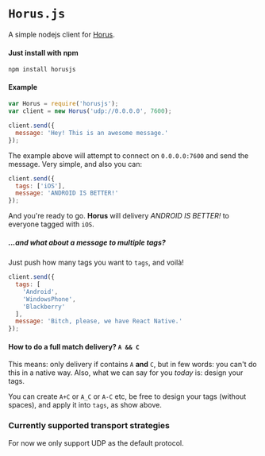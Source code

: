 # `Horus.js`
A simple nodejs client for [Horus](https://github.com/CotaPreco/Horus).

#### Just install with npm
```
npm install horusjs
```

#### Example
```javascript
var Horus = require('horusjs');
var client = new Horus('udp://0.0.0.0', 7600);

client.send({
  message: 'Hey! This is an awesome message.'
});
```

The example above will attempt to connect on `0.0.0.0:7600` and send the message. Very simple, and also you can:

```javascript
client.send({
  tags: ['iOS'],
  message: 'ANDROID IS BETTER!'
});
```

And you're ready to go. **Horus** will delivery *ANDROID IS BETTER!* to everyone tagged with `iOS`.

##### ...and what about a message to multiple tags?
Just push how many tags you want to `tags`, and voilà!

```javascript
client.send({
  tags: [
    'Android', 
    'WindowsPhone', 
    'Blackberry'
  ],
  message: 'Bitch, please, we have React Native.'
});
```

#### How to do a full match delivery? `A && C`
This means: only delivery if contains `A` **and** `C`, but in few words: you can't do this in a native way. Also, what we can say for you *today* is: design your tags.

You can create `A+C` or `A_C` or `A-C` etc, be free to design your tags (without spaces), and apply it into `tags`, as show above.

### Currently supported transport strategies
For now we only support UDP as the default protocol.
